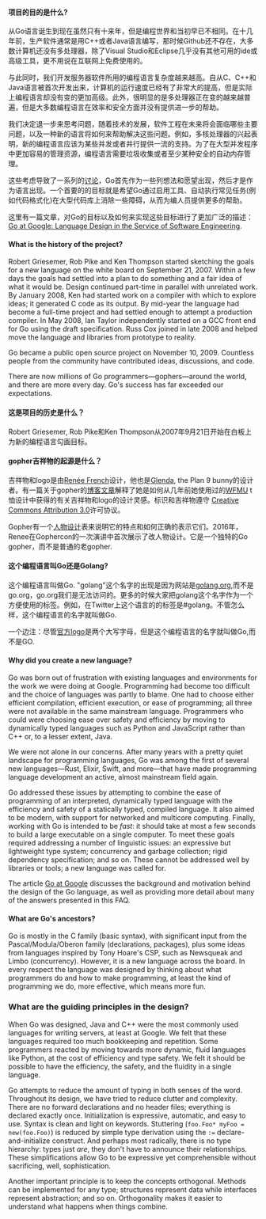 #### 项目的目的是什么? 

从Go语言诞生到现在虽然只有十来年，但是编程世界和当初早已不相同。在十几年前，生产软件通常是用C++或者Java语言编写，那时候Github还不存在，大多数计算机还没有多处理器，除了Visual Studio和Eclipse几乎没有其他可用的ide或高级工具，更不用说在互联网上免费使用的。

与此同时，我们开发服务器软件所用的编程语言复杂度越来越高。自从C、C++和Java语言被首次开发出来，计算机的运行速度已经有了非常大的提高，但是实际上编程语言却没有变的更加高级。此外，很明显的是多处理器正在变的越来越普遍，但是大多数编程语言在效率和安全方面并没有提供进一步的帮助。

我们决定退一步来思考问题，随着技术的发展，软件工程在未来将会面临哪些主要问题，以及一种新的语言将如何来帮助解决这些问题。例如，多核处理器的兴起表明，新的编程语言应该为某些并发或者并行提供一流的支持。为了在大型并发程序中更加容易的管理资源，编程语言需要垃圾收集或者至少某种安全的自动内存管理。

这些考虑导致了一系列的[讨论](https://commandcenter.blogspot.com/2017/09/go-ten-years-and-climbing.html)，Go首先作为一些列想法和愿望出现，然后才是作为语言出现。一个首要的的目标就是希望Go通过启用工具、自动执行常见任务(例如代码格式化)在大型代码库上消除一些障碍，从而为编人员提供更多的帮助。

这里有一篇文章，对Go的目标以及如何来实现这些目标进行了更加广泛的描述： [Go at Google: Language Design in the Service of Software Engineering](https://talks.golang.org/2012/splash.article).

#### What is the history of the project? 

Robert Griesemer, Rob Pike and Ken Thompson started sketching the goals for a new language on the white board on September 21, 2007. Within a few days the goals had settled into a plan to do something and a fair idea of what it would be. Design continued part-time in parallel with unrelated work. By January 2008, Ken had started work on a compiler with which to explore ideas; it generated C code as its output. By mid-year the language had become a full-time project and had settled enough to attempt a production compiler. In May 2008, Ian Taylor independently started on a GCC front end for Go using the draft specification. Russ Cox joined in late 2008 and helped move the language and libraries from prototype to reality.

Go became a public open source project on November 10, 2009. Countless people from the community have contributed ideas, discussions, and code.

There are now millions of Go programmers—gophers—around the world, and there are more every day. Go's success has far exceeded our expectations.

#### 这是项目的历史是什么？

Robert Griesemer, Rob Pike和Ken Thompson从2007年9月21日开始在白板上为新的编程语言勾画目标。

#### gopher吉祥物的起源是什么？

吉祥物和logo是由[Renée French](https://reneefrench.blogspot.com/)设计，他也是[Glenda](https://9p.io/plan9/glenda.html), the Plan 9 bunny的设计者。有一篇关于gopher的[博客文章](https://blog.golang.org/gopher)解释了她是如何从几年前她使用过的[WFMU](https://wfmu.org/) t恤设计中获得的有关吉祥物和logo的设计灵感。标识和吉祥物遵守 [Creative Commons Attribution 3.0](https://creativecommons.org/licenses/by/3.0/)许可协议。

Gopher有一个[人物设计](https://golang.org/doc/gopher/modelsheet.jpg)表来说明它的特点和如何正确的表示它们。2016年，Renee在Gophercon的一次演讲中首次展示了改人物设计。它是一个独特的Go gopher，而不是普通的老gopher.

#### 这个编程语言叫Go还是Golang?

这个编程语言叫做Go. "golang"这个名字的出现是因为网站是[golang.org](https://golang.org/),而不是go.org，go.org我们是无法访问的。更多的时候大家把golang这个名字作为一个方便使用的标签。例如，在Twitter上这个语言的的标签是#golang。不管怎么样，这个编程语言的名字就叫做Go.

一个边注：尽管[官方logo](https://blog.golang.org/go-brand)是两个大写字母，但是这个编程语言的名字就叫做Go,而不是GO.

#### Why did you create a new language?

Go was born out of frustration with existing languages and environments for the work we were doing at Google. Programming had become too difficult and the choice of languages was partly to blame. One had to choose either efficient compilation, efficient execution, or ease of programming; all three were not available in the same mainstream language. Programmers who could were choosing ease over safety and efficiency by moving to dynamically typed languages such as Python and JavaScript rather than C++ or, to a lesser extent, Java.

We were not alone in our concerns. After many years with a pretty quiet landscape for programming languages, Go was among the first of several new languages—Rust, Elixir, Swift, and more—that have made programming language development an active, almost mainstream field again.

Go addressed these issues by attempting to combine the ease of programming of an interpreted, dynamically typed language with the efficiency and safety of a statically typed, compiled language. It also aimed to be modern, with support for networked and multicore computing. Finally, working with Go is intended to be *fast*: it should take at most a few seconds to build a large executable on a single computer. To meet these goals required addressing a number of linguistic issues: an expressive but lightweight type system; concurrency and garbage collection; rigid dependency specification; and so on. These cannot be addressed well by libraries or tools; a new language was called for.

The article [Go at Google](https://talks.golang.org/2012/splash.article) discusses the background and motivation behind the design of the Go language, as well as providing more detail about many of the answers presented in this FAQ.

#### What are Go's ancestors?

Go is mostly in the C family (basic syntax), with significant input from the Pascal/Modula/Oberon family (declarations, packages), plus some ideas from languages inspired by Tony Hoare's CSP, such as Newsqueak and Limbo (concurrency). However, it is a new language across the board. In every respect the language was designed by thinking about what programmers do and how to make programming, at least the kind of programming we do, more effective, which means more fun.

### What are the guiding principles in the design?

When Go was designed, Java and C++ were the most commonly used languages for writing servers, at least at Google. We felt that these languages required too much bookkeeping and repetition. Some programmers reacted by moving towards more dynamic, fluid languages like Python, at the cost of efficiency and type safety. We felt it should be possible to have the efficiency, the safety, and the fluidity in a single language.

Go attempts to reduce the amount of typing in both senses of the word. Throughout its design, we have tried to reduce clutter and complexity. There are no forward declarations and no header files; everything is declared exactly once. Initialization is expressive, automatic, and easy to use. Syntax is clean and light on keywords. Stuttering (`foo.Foo* myFoo = new(foo.Foo)`) is reduced by simple type derivation using the `:=` declare-and-initialize construct. And perhaps most radically, there is no type hierarchy: types just *are*, they don't have to announce their relationships. These simplifications allow Go to be expressive yet comprehensible without sacrificing, well, sophistication.

Another important principle is to keep the concepts orthogonal. Methods can be implemented for any type; structures represent data while interfaces represent abstraction; and so on. Orthogonality makes it easier to understand what happens when things combine.
